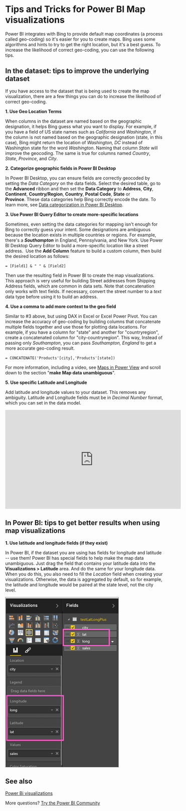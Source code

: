 ﻿<properties
   pageTitle="Tips and Tricks for Power BI Map visualizations"
   description="Tips and Tricks for Power BI Map visualizations"
   services="powerbi"
   documentationCenter=""
   authors="mihart"
   manager="mblythe"
   backup=""
   editor=""
   tags=""
   featuredVideoId="ajTPGNpthcg"
   qualityFocus="monitoring"
   qualityDate=""/>

<tags
   ms.service="powerbi"
   ms.devlang="NA"
   ms.topic="article"
   ms.tgt_pltfrm="NA"
   ms.workload="powerbi"
   ms.date="11/15/2016"
   ms.author="mihart"/>

# Tips and Tricks for Power BI Map visualizations  

Power BI integrates with Bing to provide default map coordinates (a process called geo-coding) so it's easier for you to create maps. Bing uses some algorithms and hints to try to get the right location, but it's a best guess. To increase the likelihood of correct geo-coding, you can use the following tips.

##  In the dataset: tips to improve the underlying dataset

If you have access to the dataset that is being used to create the map visualization, there are a few things you can do to increase the likelihood of correct geo-coding.

**1. Use Geo Location Terms**

When columns in the dataset are named based on the geographic designation, it helps Bing guess what you want to display. For example, if you have a field of US state names such as *California* and *Washington*, if the column is not named based on the geographic designation (state, in this case), Bing might return the location of *Washington, DC* instead of Washington state for the word *Washington*. Naming that column *State* will improve the geocoding. The same is true for columns named *Country*, *State*, *Province*, and *City*.   

**2. Categorize geographic fields in Power BI Desktop** 

In Power BI Desktop, you can ensure fields are correctly geocoded by setting the *Data Category* on the data fields. Select the desired table, go to the **Advanced** ribbon and then set the **Data Category** to **Address**, **City**, **Continent**, **Country/Region**, **Country**, **Postal Code**, **State** or **Province**. These data categories help Bing correctly encode the date. To learn more, see [Data categorization in Power BI Desktop](powerbi-desktop-data-categorization.md).

**3.  Use Power BI Query Editor to create more-specific locations** 

Sometimes, even setting the data categories for mapping isn't enough for Bing to correctly guess your intent. Some designations are ambiguous because the location exists in multiple countries or regions. For example, there's a ***Southampton*** in England, Pennsylvania, and New York. Use Power BI Desktop Query Editor to build a more-specific location like a street address.  Use the **Add Column** feature to build a custom column, then build the desired location as follows: 


    = [Field1] & " " & [Field2]

Then use the resulting field in Power BI to create the map visualizations. This approach is very useful for building Street addresses from Shipping Address fields, which are common in data sets. Note that concatenation only works with text fields. If necessary, convert the street number to a *text* data type before using it to build an address.  

**4. Use a comma to add more context to the geo field**

Similar to #3 above, but using DAX in Excel or Excel Power Pivot. You can increase the accuracy of geo-coding by building columns that concatenate multiple fields together and use those for plotting data locations. For example, if you have a column for "state" and another for "countryregion", create a concatenated column for "city-countryregion". This way, Instead of passing only *Southampton*, you can pass *Southampton, England* to get a more accurate geo-coding result. 


    = CONCATENATE('Products'[city],'Products'[state])

For more information, including a video, see [Maps in Power View](https://support.office.com/article/Maps-in-Power-View-8A9B2AF3-A055-4131-A327-85CC835271F7) and scroll down to the section "**make Map data unambiguous**".

**5. Use specific Latitude and Longitude**

Add latitude and longitude values to your dataset. This removes any ambiguity. Latitude and Longitude fields must be in *Decimal Number* format, which you can set in the data model.

<iframe width="560" height="315" src="https://www.youtube.com/embed/ajTPGNpthcg" frameborder="0" allowfullscreen></iframe>

##  In Power BI: tips to get better results when using map visualizations

**1.    Use latitude and longitude fields (if they exist)**
    
In Power BI, if the dataset you are using has fields for longitude and latitude -- use them!  Power BI has special fields to help make the map data unambiguous. Just drag the field that contains your latitude data into the **Visualizations > Latitude** area.  And do the same for your longitude data. When you do this, you also need to fill the *Location* field when creating your visualizations. Otherwise, the data is aggregated by default, so for example, the latitude and longitude would be paired at the state level, not the city level. 

![](media/powerbi-service-tutorial-filled-maps-choropleths/PBI_Latitude.png) 



## See also

[Power Bi visualizations](powerbi-service-visualizations-for-reports.md)

More questions? [Try the Power BI Community](http://community.powerbi.com/)
